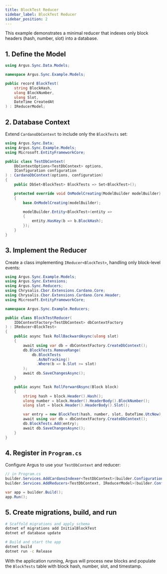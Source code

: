 ```yaml
---
title: BlockTest Reducer
sidebar_label: BlockTest Reducer
sidebar_position: 2
---
```


This example demonstrates a minimal reducer that indexes only block headers (hash, number, slot) into a database.

## 1. Define the Model

```csharp
using Argus.Sync.Data.Models;

namespace Argus.Sync.Example.Models;

public record BlockTest(
    string BlockHash,
    ulong BlockNumber,
    ulong Slot,
    DateTime CreatedAt
) : IReducerModel;
```

## 2. Database Context

Extend `CardanoDbContext` to include only the `BlockTests` set:

```csharp
using Argus.Sync.Data;
using Argus.Sync.Example.Models;
using Microsoft.EntityFrameworkCore;

public class TestDbContext(
    DbContextOptions<TestDbContext> options,
    IConfiguration configuration
) : CardanoDbContext(options, configuration)
{
    public DbSet<BlockTest> BlockTests => Set<BlockTest>();

    protected override void OnModelCreating(ModelBuilder modelBuilder)
    {
        base.OnModelCreating(modelBuilder);

        modelBuilder.Entity<BlockTest>(entity =>
        {
            entity.HasKey(b => b.BlockHash);
        });
    }
}
```

## 3. Implement the Reducer

Create a class implementing `IReducer<BlockTest>`, handling only block-level events:

```csharp
using Argus.Sync.Example.Models;
using Argus.Sync.Extensions;
using Argus.Sync.Reducers;
using Chrysalis.Cbor.Extensions.Cardano.Core;
using Chrysalis.Cbor.Extensions.Cardano.Core.Header;
using Microsoft.EntityFrameworkCore;

namespace Argus.Sync.Example.Reducers;

public class BlockTestReducer(
    IDbContextFactory<TestDbContext> dbContextFactory
) : IReducer<BlockTest>
{
    public async Task RollBackwardAsync(ulong slot)
    {
        await using var db = dbContextFactory.CreateDbContext();
        db.BlockTests.RemoveRange(
            db.BlockTests
              .AsNoTracking()
              .Where(b => b.Slot >= slot)
        );
        await db.SaveChangesAsync();
    }

    public async Task RollForwardAsync(Block block)
    {
        string hash = block.Header().Hash();
        ulong number = block.Header().HeaderBody().BlockNumber();
        ulong slot = block.Header().HeaderBody().Slot();

        var entry = new BlockTest(hash, number, slot, DateTime.UtcNow);
        await using var db = dbContextFactory.CreateDbContext();
        db.BlockTests.Add(entry);
        await db.SaveChangesAsync();
    }
}
```

## 4. Register in `Program.cs`

Configure Argus to use your `TestDbContext` and reducer:

```csharp
// in Program.cs
builder.Services.AddCardanoIndexer<TestDbContext>(builder.Configuration);
builder.Services.AddReducers<TestDbContext, IReducerModel>(builder.Configuration);

var app = builder.Build();
app.Run();
```

## 5. Create migrations, build, and run

```bash
# Scaffold migrations and apply schema
dotnet ef migrations add InitialBlockTest
dotnet ef database update

# Build and start the app
dotnet build
dotnet run -c Release
```

With the application running, Argus will process new blocks and populate the `BlockTests` table with block hash, number, slot, and timestamp.
